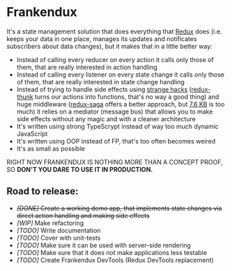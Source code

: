 # Frankendux

It's a state management solution that does everything that [Redux](https://github.com/reduxjs/redux) does (i.e. keeps your data in one place, manages its updates and notificates subscribers about data changes), but it makes that in a little better way:

- Instead of calling every reducer on every action it calls only those of them, that are really interested in action handling
- Instead of calling every listener on every state change it calls only those of them, that are really interested in state change handling
- Instead of trying to handle side effects using [strange hacks](https://github.com/reduxjs/redux-thunk/blob/master/src/index.js) ([redux-thunk](https://github.com/reduxjs/redux-thunk) turns our actions into functions, that's no way a good thing) and huge middleware ([redux-saga](https://github.com/redux-saga/redux-saga/) offers a better approach, but [7.6 KB](https://bundlephobia.com/result?p=redux-saga@0.16.2) is too much) it relies on a mediator (message bus) that allows you to make side effects without any magic and with a cleaner architecture
- It's written using strong TypeScrypt instead of way too much dynamic JavaScript
- It's written using OOP instead of FP, that's too often becomes weired
- It's as small as possible

RIGHT NOW FRANKENDUX IS NOTHING MORE THAN A CONCEPT PROOF, SO **DON'T YOU DARE TO USE IT IN PRODUCTION.**

## Road to release:

- ~~*[DONE]* Create a working demo app, that implements state changes via direct action handling and making side effects~~
- *[WIP]* Make refactoring
- *[TODO]* Write documentation
- *[TODO]* Cover with unit-tests
- *[TODO]* Make sure it can be used with server-side rendering
- *[TODO]* Make sure that it does not make applications less testable
- *[TODO]* Create Frankendux DevTools (Redux DevTools replacement)
